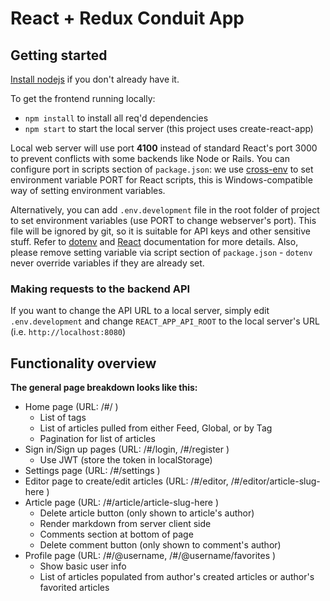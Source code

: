 # React + Redux Conduit App

## Getting started

[Install nodejs](https://nodejs.org/en/download/) if you don't already have it.

To get the frontend running locally:

- `npm install` to install all req'd dependencies
- `npm start` to start the local server (this project uses create-react-app)

Local web server will use port **4100** instead of standard React's port 3000 to prevent conflicts with some backends like Node or Rails. You can configure port in scripts section of `package.json`: we use [cross-env](https://github.com/kentcdodds/cross-env) to set environment variable PORT for React scripts, this is Windows-compatible way of setting environment variables.

Alternatively, you can add `.env.development` file in the root folder of project to set environment variables (use PORT to change webserver's port). This file will be ignored by git, so it is suitable for API keys and other sensitive stuff. Refer to [dotenv](https://github.com/motdotla/dotenv) and [React](https://github.com/facebookincubator/create-react-app/blob/master/packages/react-scripts/template/README.md#adding-development-environment-variables-in-env) documentation for more details. Also, please remove setting variable via script section of `package.json` - `dotenv` never override variables if they are already set.

### Making requests to the backend API

If you want to change the API URL to a local server, simply edit `.env.development` and change `REACT_APP_API_ROOT` to the local server's URL (i.e. `http://localhost:8080`)

## Functionality overview

**The general page breakdown looks like this:**

- Home page (URL: /#/ )
  - List of tags
  - List of articles pulled from either Feed, Global, or by Tag
  - Pagination for list of articles
- Sign in/Sign up pages (URL: /#/login, /#/register )
  - Use JWT (store the token in localStorage)
- Settings page (URL: /#/settings )
- Editor page to create/edit articles (URL: /#/editor, /#/editor/article-slug-here )
- Article page (URL: /#/article/article-slug-here )
  - Delete article button (only shown to article's author)
  - Render markdown from server client side
  - Comments section at bottom of page
  - Delete comment button (only shown to comment's author)
- Profile page (URL: /#/@username, /#/@username/favorites )
  - Show basic user info
  - List of articles populated from author's created articles or author's favorited articles

<br />
